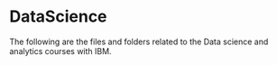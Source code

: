 # DataScience
The following are the files and folders related to the Data science and analytics courses with IBM.

